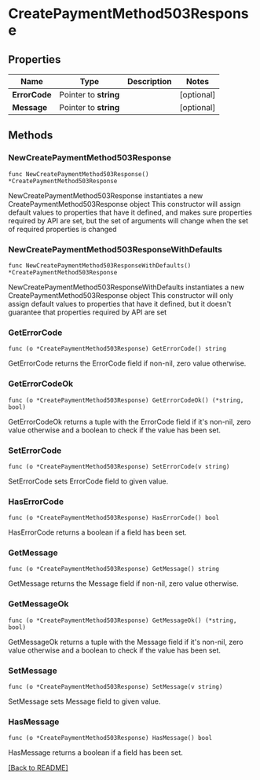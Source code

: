# CreatePaymentMethod503Response

## Properties

| Name | Type | Description | Notes |
| ------------ | ------------- | ------------- | ------------- |
| **ErrorCode** | Pointer to **string** |  | [optional]  |
| **Message** | Pointer to **string** |  | [optional]  |

## Methods

### NewCreatePaymentMethod503Response

`func NewCreatePaymentMethod503Response() *CreatePaymentMethod503Response`

NewCreatePaymentMethod503Response instantiates a new CreatePaymentMethod503Response object
This constructor will assign default values to properties that have it defined,
and makes sure properties required by API are set, but the set of arguments
will change when the set of required properties is changed

### NewCreatePaymentMethod503ResponseWithDefaults

`func NewCreatePaymentMethod503ResponseWithDefaults() *CreatePaymentMethod503Response`

NewCreatePaymentMethod503ResponseWithDefaults instantiates a new CreatePaymentMethod503Response object
This constructor will only assign default values to properties that have it defined,
but it doesn't guarantee that properties required by API are set

### GetErrorCode

`func (o *CreatePaymentMethod503Response) GetErrorCode() string`

GetErrorCode returns the ErrorCode field if non-nil, zero value otherwise.

### GetErrorCodeOk

`func (o *CreatePaymentMethod503Response) GetErrorCodeOk() (*string, bool)`

GetErrorCodeOk returns a tuple with the ErrorCode field if it's non-nil, zero value otherwise
and a boolean to check if the value has been set.

### SetErrorCode

`func (o *CreatePaymentMethod503Response) SetErrorCode(v string)`

SetErrorCode sets ErrorCode field to given value.

### HasErrorCode

`func (o *CreatePaymentMethod503Response) HasErrorCode() bool`

HasErrorCode returns a boolean if a field has been set.

### GetMessage

`func (o *CreatePaymentMethod503Response) GetMessage() string`

GetMessage returns the Message field if non-nil, zero value otherwise.

### GetMessageOk

`func (o *CreatePaymentMethod503Response) GetMessageOk() (*string, bool)`

GetMessageOk returns a tuple with the Message field if it's non-nil, zero value otherwise
and a boolean to check if the value has been set.

### SetMessage

`func (o *CreatePaymentMethod503Response) SetMessage(v string)`

SetMessage sets Message field to given value.

### HasMessage

`func (o *CreatePaymentMethod503Response) HasMessage() bool`

HasMessage returns a boolean if a field has been set.


[[Back to README]](../../README.md)


